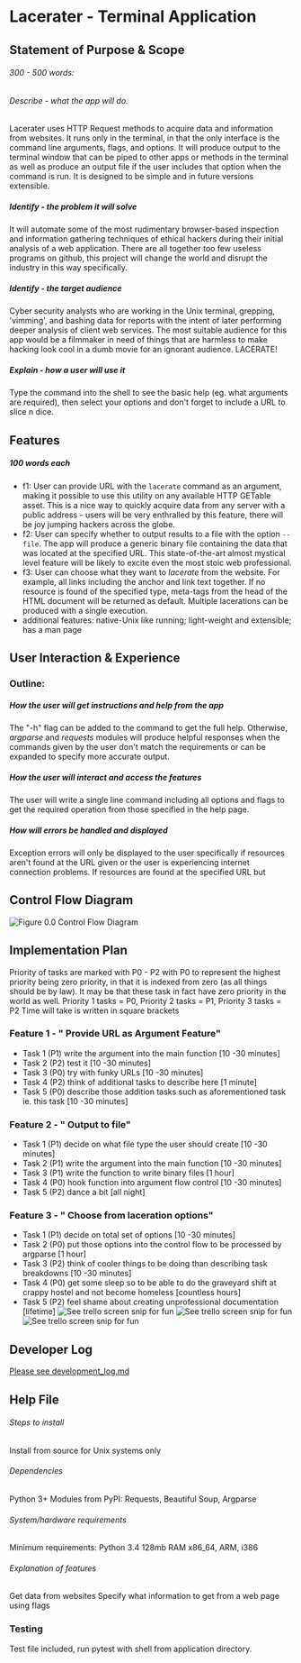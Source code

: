 # Lacerater - Terminal Application
## Statement of Purpose & Scope
###### 300 - 500 words:
###### Describe - what the app will do.
Lacerater uses HTTP Request methods to acquire data and information from websites. It runs only in the terminal, in that the only interface is the command line arguments, flags, and options. It will produce output to the terminal window that can be piped to other apps or methods in the terminal as well as produce an output file if the user includes that option when the command is run. 
It is designed to be simple and in future versions extensible.
##### Identify - the problem it will solve
It will automate some of the most rudimentary browser-based inspection and information gathering techniques of ethical hackers during their initial analysis of a web application. There are all together too few useless programs on github, this project will change the world and disrupt the industry in this way specifically.
##### Identify - the target audience
Cyber security analysts who are working in the Unix terminal, grepping, 'vimming', and bashing data for reports with the intent of later performing deeper analysis of client web services. The most suitable audience for this app would be a filmmaker in need of things that are harmless to make hacking look cool in a dumb movie for an ignorant audience. LACERATE!
##### Explain - how a user will use it
Type the command into the shell to see the basic help (eg. what arguments are required), then select your options and don't forget to include a URL to slice n dice.
## Features
##### 100 words each
- f1: User can provide URL with the `lacerate` command as an argument, making it possible to use this utility on any available HTTP GETable asset. This is a nice way to quickly acquire data from any server with a public address - users will be very enthralled by this feature, there will be joy jumping hackers across the globe.
- f2: User can specify whether to output results to a file with the option `--file`. The app will produce a generic binary file containing the data that was located at the specified URL. This state-of-the-art almost mystical level feature will be likely to excite even the most stoic web professional.
- f3: User can choose what they want to *lacerate* from the website. For example, all links including the anchor and link text together. If no resource is found of the specified type, meta-tags from the head of the HTML document will be returned as default. Multiple lacerations can be produced with a single execution.
- additional features: native-Unix like running; light-weight and extensible; has a man page
## User Interaction & Experience
### Outline:
##### How the user will get instructions and help from the app
The "-h" flag can be added to the command to get the full help. Otherwise, *argparse* and *requests* modules will produce helpful responses when the commands given by the user don't match the requirements or can be expanded to specify more accurate output.
##### How the user will interact and access the features
The user will write a single line command including all options and flags to get the required operation from those specified in the help page.
##### How will errors be handled and displayed
Exception errors will only be displayed to the user specifically if resources aren't found at the URL given or the user is experiencing internet connection problems. If resources are found at the specified URL but 
## Control Flow Diagram
![Figure 0.0 Control Flow Diagram](https://github.com/kayshcache/coder-assessment-1/raw/master/img/lacerater.png)
## Implementation Plan
Priority of tasks are marked with P0 - P2 with P0 to represent the highest priority being zero priority, in that it is indexed from zero (as all things should be by law). It may be that these task in fact have zero priority in the world as well.
Priority 1 tasks = P0, Priority 2 tasks = P1, Priority 3 tasks = P2
Time will take is written in square brackets
### Feature 1 - " Provide URL as Argument Feature"
- Task 1 (P1) write the argument into the main function [10 -30 minutes]
- Task 2 (P2) test it [10 -30 minutes]
- Task 3 (P0) try with funky URLs [10 -30 minutes]
- Task 4 (P2) think of additional tasks to describe here [1 minute]
- Task 5 (P0) describe those addition tasks such as aforementioned task ie. this task [10 -30 minutes]
### Feature 2 - " Output to file"
- Task 1 (P1) decide on what file type the user should create [10 -30 minutes]
- Task 2 (P1) write the argument into the main function [10 -30 minutes]
- Task 3 (P1) write the function to write binary files [1 hour]
- Task 4 (P0) hook function into argument flow control [10 -30 minutes]
- Task 5 (P2) dance a bit [all night]
### Feature 3 - " Choose from laceration options"
- Task 1 (P1) decide on total set of options [10 -30 minutes]
- Task 2 (P0) put those options into the control flow to be processed by argparse [1 hour]
- Task 3 (P2) think of cooler things to be doing than describing task breakdowns [10 -30 minutes]
- Task 4 (P0) get some sleep so to be able to do the graveyard shift at crappy hostel and not become homeless [countless hours]
- Task 5 (P2) feel shame about creating unprofessional documentation [lifetime]
![See trello screen snip for fun](https://github.com/kayshcache/coder-assessment-1/raw/master/img/trello0.png)
![See trello screen snip for fun](https://github.com/kayshcache/coder-assessment-1/raw/master/img/trello1.png)
![See trello screen snip for fun](https://github.com/kayshcache/coder-assessment-1/raw/master/img/trello2.png)
## Developer Log
[Please see development_log.md](https://github.com/kayshcache/coder-assessment-1/raw/master/DEV_LOG.md)
## Help File
###### Steps to install
Install from source for Unix systems only
###### Dependencies
Python 3+
Modules from PyPI: Requests, Beautiful Soup, Argparse
###### System/hardware requirements
Minimum requirements: Python 3.4 128mb RAM x86_64, ARM, i386
###### Explanation of features
Get data from websites
Specify what information to get from a web page using flags

### Testing
Test file included, run pytest with shell from application directory.
<!--stackedit_data:
eyJoaXN0b3J5IjpbLTE2NzkyMDE1ODgsMjAzOTQ1Njk5OSwxNz
M3MjQwMzkwLC0xNzMyMzM2MTEwLDM1OTM1OTUzMSwtMTc2MTc5
MjAzMyw1ODk1NzQ3ODEsMjA4MjM1MDc3NiwxNzgwNzE4OTc2LC
00MDg0NTU3MTAsMTc3NjkzODQyNCwtMTkyOTEyNzQ0OCwtMjg5
NTA5ODk1LC04Njk4ODc1MzYsLTE4MDkwMjY1MTEsLTI1MzM0OT
Y3NiwxMTM4NjQ1MTExLDE1NzY5NzEyNTcsLTExNjYxMjQ3NTFd
fQ==
-->